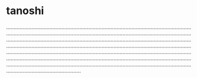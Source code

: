 # tanoshi
......................................................................................................................................................................................................................................................................................................................................................................................................................................................................................................................................................................................................................................................................................................................................................................................................................................................................................................................................................